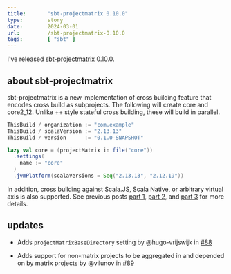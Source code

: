 ```yaml
---
title:       "sbt-projectmatrix 0.10.0"
type:        story
date:        2024-03-01
url:         /sbt-projectmatrix-0.10.0
tags:        [ "sbt" ]
---
```


I've released [sbt-projectmatrix](https://github.com/sbt/sbt-projectmatrix) 0.10.0.

<!--more-->

## about sbt-projectmatrix

sbt-projectmatrix is a new implementation of cross building feature that encodes cross build as subprojects. The following will create core and core2_12. Unlike ++ style stateful cross building, these will build in parallel.

```scala
ThisBuild / organization := "com.example"
ThisBuild / scalaVersion := "2.13.13"
ThisBuild / version      := "0.1.0-SNAPSHOT"

lazy val core = (projectMatrix in file("core"))
  .settings(
    name := "core"
  )
  .jvmPlatform(scalaVersions = Seq("2.13.13", "2.12.19"))
```

In addition, cross building against Scala.JS, Scala Native, or arbitrary virtual axis is also supported. See previous posts [part 1](/parallel-cross-building-using-sbt-projectmatrix), [part 2](/parallel-cross-building-with-virtualaxis), and [part 3](/parallel-cross-building-part3) for more details.

## updates

* Adds `projectMatrixBaseDirectory` setting by @hugo-vrijswijk in [#88][88]
* Adds support for non-matrix projects to be aggregated in and depended on by matrix projects by @vilunov in [#89][89]

  [88]: https://github.com/sbt/sbt-projectmatrix/pull/88
  [89]: https://github.com/sbt/sbt-projectmatrix/pull/89
